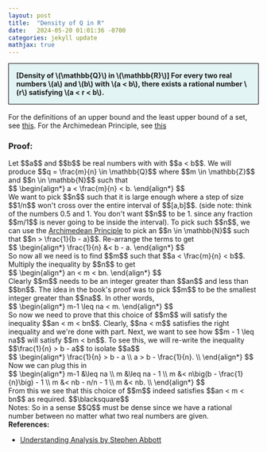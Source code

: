 ```yaml
---
layout: post
title:  "Density of Q in R"
date:   2024-05-20 01:01:36 -0700
categories: jekyll update
mathjax: true
---
```

<div style="background-color: #E3F4F4; padding: 15px 15px 15px 15px; border:1px solid black;">
  <b>[Density of \(\mathbb{Q}\) in \(\mathbb{R}\)] For every two real numbers \(a\) and \(b\) with \(a < b\), there exists a rational number \(r\) satisfying \(a < r < b\).</b>
</div>
<br>
For the definitions of an upper bound and the least upper bound of a set, see <a href="https://strncat.github.io/jekyll/update/2024/05/03/analysis-set-bounded.html">this</a>.
For the Archimedean Principle, see <a href="https://strncat.github.io/jekyll/update/2024/05/16/analysis-archimedian-principle.html">this</a>
<br>
<h3>Proof:</h3>
Let $$a$$ and $$b$$ be real numbers with with $$a < b$$. We will produce $$q = \frac{m}{n} \in \mathbb{Q}$$ where $$m \in \mathbb{Z}$$ and $$n \in \mathbb{N}$$ such that
<div>
$$
\begin{align*}
a < \frac{m}{n} < b.
\end{align*}
$$
</div>
We want to pick $$n$$ such that it is large enough where a step of size $$1/n$$ won't cross over the entire interval of $$[a,b]$$. (side note: think of the numbers 0.5 and 1. You don't want $$n$$ to be 1. since any fraction $$m/1$$ is never going to be inside the interval). To pick such $$n$$, we can use the <a href="https://strncat.github.io/jekyll/update/2024/05/16/analysis-archimedian-principle.html">Archimedean Principle</a> to pick an $$n \in \mathbb{N}$$ such that $$n > \frac{1}{b - a}$$. Re-arrange the terms to get
<div>
$$
\begin{align*}
\frac{1}{n} &< b - a.
\end{align*}
$$
</div>
So now all we need is to find $$m$$ such that $$a < \frac{m}{n} < b$$. Multiply the inequality by $$n$$ to get
<div>
$$
\begin{align*}
an < m < bn.
\end{align*}
$$
</div>
Clearly $$m$$ needs to be an integer greater than $$an$$ and less than $$bn$$. The idea in the book's proof was to pick $$m$$ to be the smallest integer greater than $$na$$. In other words,
<div>
$$
\begin{align*}
m-1 \leq na < m.
\end{align*}
$$
</div>
So now we need to prove that this choice of $$m$$ will satisfy the inequality $$an < m < bn$$. Clearly, $$na < m$$ satisfies the right inequality and we're done with part. Next, we want to see how $$m - 1 \leq na$$ will satisfy $$m < bn$$. To see this, we will re-write the inequality $$\frac{1}{n} > b - a$$ to isolate $$a$$
<div>
$$
\begin{align*}
\frac{1}{n} > b - a \\
a > b - \frac{1}{n}. \\
\end{align*}
$$
</div>
Now we can plug this in
<div>
$$
\begin{align*}
m-1 &\leq na \\
m &\leq na - 1 \\
m &< n\big(b - \frac{1}{n}\big) - 1 \\
m &< nb - n/n - 1 \\
m &< nb. \\
\end{align*}
$$
</div>
From this we see that this choice of $$m$$ indeed satisfies $$an < m < bn$$ as required.
$$\blacksquare$$
<br>
Notes: So in a sense $$Q$$ must be dense since we have a rational number between no matter what two real numbers are given.
<br>
<!------------------------------------------------------------------------------------>
<b>References:</b>
<ul>
<li><a href="https://www.amazon.com/Understanding-Analysis-Undergraduate-Texts-Mathematics/dp/1493927116">Understanding Analysis by Stephen Abbott</a></li>
</ul>